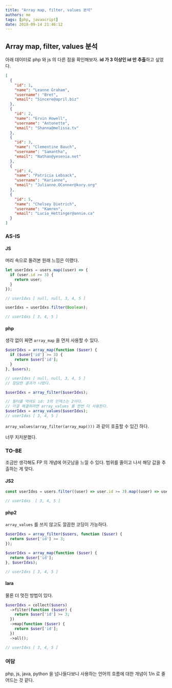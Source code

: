 ```yaml
---
title: "Array map, filter, values 분석"
authors: me
tags: [php, javascript]
date: 2018-09-14 21:46:12
---
```


## Array map, filter, values 분석

아래 데이터로 php 와 js 의 다른 점을 확인해보자.
**id 가 3 이상인 id 만 추출**하고 싶었다.

```json title="users.json"
[
  {
    "id": 1,
    "name": "Leanne Graham",
    "username": "Bret",
    "email": "Sincere@april.biz"
  },
  {
    "id": 2,
    "name": "Ervin Howell",
    "username": "Antonette",
    "email": "Shanna@melissa.tv"
  },
  {
    "id": 3,
    "name": "Clementine Bauch",
    "username": "Samantha",
    "email": "Nathan@yesenia.net"
  },
  {
    "id": 4,
    "name": "Patricia Lebsack",
    "username": "Karianne",
    "email": "Julianne.OConner@kory.org"
  },
  {
    "id": 5,
    "name": "Chelsey Dietrich",
    "username": "Kamren",
    "email": "Lucio_Hettinger@annie.ca"
  }
]
```

### AS-IS

#### JS

머리 속으로 돌려본 원래 느낌은 이랬다.

```js
let userIdxs = users.map((user) => {
  if (user.id >= 3) {
    return user;
  }
});

// userIdxs [ null, null, 3, 4, 5 ]

userIdxs = userIdxs.filter(Boolean);

// userIdxs [ 3, 4, 5 ]
```

#### php

생각 없이 짜면 `array_map` 을 먼저 사용할 수 있다.

```php
$userIdxs = array_map(function ($user) {
  if ($user['id'] >= 3) {
    return $user['id'];
  }
}, $users);

// userIdxs [ null, null, 3, 4, 5 ]
// 참담한 결과가 나왔다.

$userIdxs = array_filter($userIdxs);

// 필터를 먹여도 id: 3의 인덱스는 2이다.
// 이걸 해결하려면 array_values 를 한번 더 사용한다.
$userIdxs = array_values($userIdxs);
// userIdxs [ 3, 4, 5 ]
```

`array_values(array_filter(array_map()))` 과 같이 호출할 수 있긴 하다.

너무 지저분했다.

### TO-BE

조금만 생각해도 FP 의 개념에 어긋남을 느낄 수 있다.
범위를 줄이고 나서 해당 값을 추출하는 게 맞다.

#### JS2

```js
const userIdxs = users.filter((user) => user.id >= 3).map((user) => user.id);

// userIdxs  [ 3, 4, 5 ]
```

#### php2

`array_values` 를 쓰지 않고도 깔끔한 코딩이 가능하다.

```php
$userIdxs = array_filter($users, function ($user) {
  return $user['id'] >= 3;
});

$userIdxs = array_map(function ($user) {
  return $user['id'];
}, $userIdxs);

// userIdxs [ 3, 4, 5 ]
```

#### lara

물론 더 멋진 방법이 있다.

```php
$userIdxs = collect($users)
  ->filter(function ($user) {
    return $user['id'] >= 3;
  })
  ->map(function ($user) {
    return $user['id'];
  })
  ->all();

// userIdxs [ 3, 4, 5 ]
```

### 여담

php, js, java, python 을 넘나들다보니 사용하는 언어의 흐름에 대한 개념이 1/n 로 줄어드는 것 같다.
